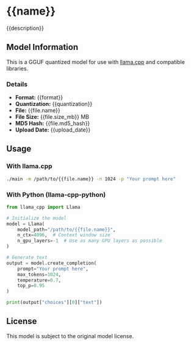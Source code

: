 # {{name}}

{{description}}

## Model Information

This is a GGUF quantized model for use with [llama.cpp](https://github.com/ggerganov/llama.cpp) and compatible libraries.

### Details

- **Format:** {{format}}
- **Quantization:** {{quantization}}
- **File:** {{file.name}}
- **File Size:** {{file.size_mb}} MB
- **MD5 Hash:** {{file.md5_hash}}
- **Upload Date:** {{upload_date}}

## Usage

### With llama.cpp

```bash
./main -m /path/to/{{file.name}} -n 1024 -p "Your prompt here"
```

### With Python (llama-cpp-python)

```python
from llama_cpp import Llama

# Initialize the model
model = Llama(
    model_path="/path/to/{{file.name}}",
    n_ctx=4096,  # Context window size
    n_gpu_layers=-1  # Use as many GPU layers as possible
)

# Generate text
output = model.create_completion(
    prompt="Your prompt here",
    max_tokens=1024,
    temperature=0.7,
    top_p=0.95
)

print(output["choices"][0]["text"])
```

## License

This model is subject to the original model license.
